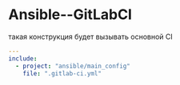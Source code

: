 # Ansible--GitLabCI


такая конструкция будет вызывать основной CI
```.gitlabci.yml
---
include:
  - project: "ansible/main_config"
    file: ".gitlab-ci.yml"
```    
